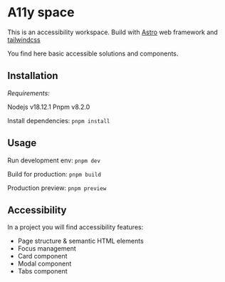 # A11y space

This is an accessibility workspace.
Build with [Astro](https://astro.build/) web framework and [tailwindcss](https://tailwindcss.com/)

You find here basic accessible solutions and components.

## Installation

*Requirements:*

Nodejs v18.12.1
Pnpm v8.2.0

Install dependencies: `pnpm install`

## Usage

Run development env: `pnpm dev`

Build for production: `pnpm build`

Production preview: `pnpm preview`

## Accessibility

In a project you will find accessibility features:

* Page structure & semantic HTML elements
* Focus management
* Card component
* Modal component
* Tabs component

